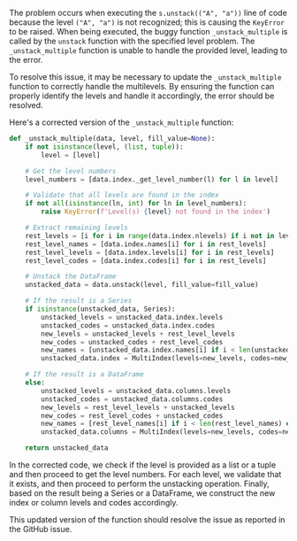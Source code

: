 The problem occurs when executing the `s.unstack(("A", "a"))` line of code because the level `("A", "a")` is not recognized; this is causing the `KeyError` to be raised. When being executed, the buggy function `_unstack_multiple` is called by the `unstack` function with the specified level problem. The `_unstack_multiple` function is unable to handle the provided level, leading to the error.

To resolve this issue, it may be necessary to update the `_unstack_multiple` function to correctly handle the multilevels. By ensuring the function can properly identify the levels and handle it accordingly, the error should be resolved.

Here's a corrected version of the `_unstack_multiple` function:

```python
def _unstack_multiple(data, level, fill_value=None):
    if not isinstance(level, (list, tuple)):
        level = [level]

    # Get the level numbers
    level_numbers = [data.index._get_level_number(l) for l in level]

    # Validate that all levels are found in the index
    if not all(isinstance(ln, int) for ln in level_numbers):
        raise KeyError(f'Level(s) {level} not found in the index')

    # Extract remaining levels
    rest_levels = [i for i in range(data.index.nlevels) if i not in level_numbers]
    rest_level_names = [data.index.names[i] for i in rest_levels]
    rest_level_levels = [data.index.levels[i] for i in rest_levels]
    rest_level_codes = [data.index.codes[i] for i in rest_levels]

    # Unstack the DataFrame
    unstacked_data = data.unstack(level, fill_value=fill_value)

    # If the result is a Series
    if isinstance(unstacked_data, Series):
        unstacked_levels = unstacked_data.index.levels
        unstacked_codes = unstacked_data.index.codes
        new_levels = unstacked_levels + rest_level_levels
        new_codes = unstacked_codes + rest_level_codes
        new_names = [unstacked_data.index.names[i] if i < len(unstacked_data.index.names) else rest_level_names[i - len(unstacked_data.index.names)] for i in range(len(new_levels))]
        unstacked_data.index = MultiIndex(levels=new_levels, codes=new_codes, names=new_names)

    # If the result is a DataFrame
    else:
        unstacked_levels = unstacked_data.columns.levels
        unstacked_codes = unstacked_data.columns.codes
        new_levels = rest_level_levels + unstacked_levels
        new_codes = rest_level_codes + unstacked_codes
        new_names = [rest_level_names[i] if i < len(rest_level_names) else unstacked_data.columns.names[i - len(rest_level_names)] for i in range(len(new_levels))]
        unstacked_data.columns = MultiIndex(levels=new_levels, codes=new_codes, names=new_names)

    return unstacked_data
```

In the corrected code, we check if the level is provided as a list or a tuple and then proceed to get the level numbers. For each level, we validate that it exists, and then proceed to perform the unstacking operation. Finally, based on the result being a Series or a DataFrame, we construct the new index or column levels and codes accordingly.

This updated version of the function should resolve the issue as reported in the GitHub issue.